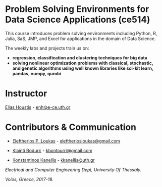 # Problem Solving Environments for Data Science Applications (ce514)

This course introduces problem solving environments including Python, R, Julia, SaS, JMP, and Excel for applications in the domain of Data Science.

The weekly labs and projects train us on:
- **regression, classification and clustering techniques for big data**
- **solving nonlinear optimization problems with classical, stochastic, and genetic algorithms using well known libraries like sci-kit learn, pandas, numpy, qurobi**

# Instructor
[Elias Houstis](https://www.e-ce.uth.gr/department/faculty/enh/) - enh@e-ce.uth.gr

# Contributors & Communication
* [Eleftherios P. Loukas](https://github.com/eloukas) - eleftheriosloukas@gmail.com

* [Klainti Bodurri](https://github.com/klainti) - kbontourri@gmail.com
	
* [Konstantinos Kanellis](https://github.com/kkanellis) - kkanellis@uth.gr



_Electrical and Computer Engineering Dept, University Of Thessaly._

_Volos, Greece, 2017-18._
